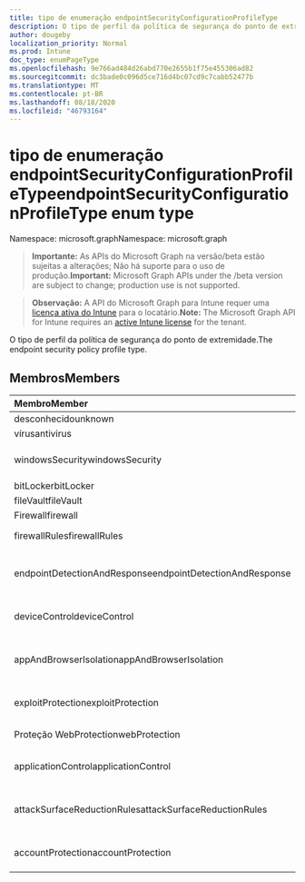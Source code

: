 ```yaml
---
title: tipo de enumeração endpointSecurityConfigurationProfileType
description: O tipo de perfil da política de segurança do ponto de extremidade.
author: dougeby
localization_priority: Normal
ms.prod: Intune
doc_type: enumPageType
ms.openlocfilehash: 9e766ad484d26abd770e2655b1f75e455306ad82
ms.sourcegitcommit: dc3bade0c096d5ce716d4bc07cd9c7cabb52477b
ms.translationtype: MT
ms.contentlocale: pt-BR
ms.lasthandoff: 08/18/2020
ms.locfileid: "46793164"
---
```

# <a name="endpointsecurityconfigurationprofiletype-enum-type"></a><span data-ttu-id="2790d-103">tipo de enumeração endpointSecurityConfigurationProfileType</span><span class="sxs-lookup"><span data-stu-id="2790d-103">endpointSecurityConfigurationProfileType enum type</span></span>

<span data-ttu-id="2790d-104">Namespace: microsoft.graph</span><span class="sxs-lookup"><span data-stu-id="2790d-104">Namespace: microsoft.graph</span></span>

> <span data-ttu-id="2790d-105">**Importante:** As APIs do Microsoft Graph na versão/beta estão sujeitas a alterações; Não há suporte para o uso de produção.</span><span class="sxs-lookup"><span data-stu-id="2790d-105">**Important:** Microsoft Graph APIs under the /beta version are subject to change; production use is not supported.</span></span>

> <span data-ttu-id="2790d-106">**Observação:** A API do Microsoft Graph para Intune requer uma [licença ativa do Intune](https://go.microsoft.com/fwlink/?linkid=839381) para o locatário.</span><span class="sxs-lookup"><span data-stu-id="2790d-106">**Note:** The Microsoft Graph API for Intune requires an [active Intune license](https://go.microsoft.com/fwlink/?linkid=839381) for the tenant.</span></span>

<span data-ttu-id="2790d-107">O tipo de perfil da política de segurança do ponto de extremidade.</span><span class="sxs-lookup"><span data-stu-id="2790d-107">The endpoint security policy profile type.</span></span>

## <a name="members"></a><span data-ttu-id="2790d-108">Membros</span><span class="sxs-lookup"><span data-stu-id="2790d-108">Members</span></span>
|<span data-ttu-id="2790d-109">Membro</span><span class="sxs-lookup"><span data-stu-id="2790d-109">Member</span></span>|<span data-ttu-id="2790d-110">Valor</span><span class="sxs-lookup"><span data-stu-id="2790d-110">Value</span></span>|<span data-ttu-id="2790d-111">Descrição</span><span class="sxs-lookup"><span data-stu-id="2790d-111">Description</span></span>|
|:---|:---|:---|
|<span data-ttu-id="2790d-112">desconhecido</span><span class="sxs-lookup"><span data-stu-id="2790d-112">unknown</span></span>|<span data-ttu-id="2790d-113">,0</span><span class="sxs-lookup"><span data-stu-id="2790d-113">0</span></span>|<span data-ttu-id="2790d-114">Unknown.</span><span class="sxs-lookup"><span data-stu-id="2790d-114">Unknown.</span></span>|
|<span data-ttu-id="2790d-115">vírus</span><span class="sxs-lookup"><span data-stu-id="2790d-115">antivirus</span></span>|<span data-ttu-id="2790d-116">1</span><span class="sxs-lookup"><span data-stu-id="2790d-116">1</span></span>|<span data-ttu-id="2790d-117">Vírus.</span><span class="sxs-lookup"><span data-stu-id="2790d-117">Antivirus.</span></span>|
|<span data-ttu-id="2790d-118">windowsSecurity</span><span class="sxs-lookup"><span data-stu-id="2790d-118">windowsSecurity</span></span>|<span data-ttu-id="2790d-119">duas</span><span class="sxs-lookup"><span data-stu-id="2790d-119">2</span></span>|<span data-ttu-id="2790d-120">Segurança do Windows.</span><span class="sxs-lookup"><span data-stu-id="2790d-120">Windows Security.</span></span>|
|<span data-ttu-id="2790d-121">bitLocker</span><span class="sxs-lookup"><span data-stu-id="2790d-121">bitLocker</span></span>|<span data-ttu-id="2790d-122">3D</span><span class="sxs-lookup"><span data-stu-id="2790d-122">3</span></span>|<span data-ttu-id="2790d-123">BitLocker.</span><span class="sxs-lookup"><span data-stu-id="2790d-123">BitLocker.</span></span>|
|<span data-ttu-id="2790d-124">fileVault</span><span class="sxs-lookup"><span data-stu-id="2790d-124">fileVault</span></span>|<span data-ttu-id="2790d-125">4 </span><span class="sxs-lookup"><span data-stu-id="2790d-125">4</span></span>|<span data-ttu-id="2790d-126">FileVault.</span><span class="sxs-lookup"><span data-stu-id="2790d-126">FileVault.</span></span>|
|<span data-ttu-id="2790d-127">Firewall</span><span class="sxs-lookup"><span data-stu-id="2790d-127">firewall</span></span>|<span data-ttu-id="2790d-128">5 </span><span class="sxs-lookup"><span data-stu-id="2790d-128">5</span></span>|<span data-ttu-id="2790d-129">Firewall.</span><span class="sxs-lookup"><span data-stu-id="2790d-129">Firewall.</span></span>|
|<span data-ttu-id="2790d-130">firewallRules</span><span class="sxs-lookup"><span data-stu-id="2790d-130">firewallRules</span></span>|<span data-ttu-id="2790d-131">6 </span><span class="sxs-lookup"><span data-stu-id="2790d-131">6</span></span>|<span data-ttu-id="2790d-132">Regras de firewall.</span><span class="sxs-lookup"><span data-stu-id="2790d-132">Firewall rules.</span></span>|
|<span data-ttu-id="2790d-133">endpointDetectionAndResponse</span><span class="sxs-lookup"><span data-stu-id="2790d-133">endpointDetectionAndResponse</span></span>|<span data-ttu-id="2790d-134">7 </span><span class="sxs-lookup"><span data-stu-id="2790d-134">7</span></span>|<span data-ttu-id="2790d-135">Detecção e resposta do terminal.</span><span class="sxs-lookup"><span data-stu-id="2790d-135">Endpoint detection and response.</span></span>|
|<span data-ttu-id="2790d-136">deviceControl</span><span class="sxs-lookup"><span data-stu-id="2790d-136">deviceControl</span></span>|<span data-ttu-id="2790d-137">8 </span><span class="sxs-lookup"><span data-stu-id="2790d-137">8</span></span>|<span data-ttu-id="2790d-138">Controle de dispositivo.</span><span class="sxs-lookup"><span data-stu-id="2790d-138">Device control.</span></span>|
|<span data-ttu-id="2790d-139">appAndBrowserIsolation</span><span class="sxs-lookup"><span data-stu-id="2790d-139">appAndBrowserIsolation</span></span>|<span data-ttu-id="2790d-140">9 </span><span class="sxs-lookup"><span data-stu-id="2790d-140">9</span></span>|<span data-ttu-id="2790d-141">Isolamento de aplicativo e navegador.</span><span class="sxs-lookup"><span data-stu-id="2790d-141">App and browser isolation.</span></span>|
|<span data-ttu-id="2790d-142">exploitProtection</span><span class="sxs-lookup"><span data-stu-id="2790d-142">exploitProtection</span></span>|<span data-ttu-id="2790d-143">10 </span><span class="sxs-lookup"><span data-stu-id="2790d-143">10</span></span>|<span data-ttu-id="2790d-144">Explorar proteção.</span><span class="sxs-lookup"><span data-stu-id="2790d-144">Exploit protection.</span></span>|
|<span data-ttu-id="2790d-145">Proteção WebProtection</span><span class="sxs-lookup"><span data-stu-id="2790d-145">webProtection</span></span>|<span data-ttu-id="2790d-146">11</span><span class="sxs-lookup"><span data-stu-id="2790d-146">11</span></span>|<span data-ttu-id="2790d-147">Proteção da Web.</span><span class="sxs-lookup"><span data-stu-id="2790d-147">Web protection.</span></span>|
|<span data-ttu-id="2790d-148">applicationControl</span><span class="sxs-lookup"><span data-stu-id="2790d-148">applicationControl</span></span>|<span data-ttu-id="2790d-149">12 </span><span class="sxs-lookup"><span data-stu-id="2790d-149">12</span></span>|<span data-ttu-id="2790d-150">Controle da aplicação.</span><span class="sxs-lookup"><span data-stu-id="2790d-150">Application control.</span></span>|
|<span data-ttu-id="2790d-151">attackSurfaceReductionRules</span><span class="sxs-lookup"><span data-stu-id="2790d-151">attackSurfaceReductionRules</span></span>|<span data-ttu-id="2790d-152">Treze</span><span class="sxs-lookup"><span data-stu-id="2790d-152">13</span></span>|<span data-ttu-id="2790d-153">Regras de redução da superfície de ataque.</span><span class="sxs-lookup"><span data-stu-id="2790d-153">Attack surface reduction rules.</span></span>|
|<span data-ttu-id="2790d-154">accountProtection</span><span class="sxs-lookup"><span data-stu-id="2790d-154">accountProtection</span></span>|<span data-ttu-id="2790d-155">14 </span><span class="sxs-lookup"><span data-stu-id="2790d-155">14</span></span>|<span data-ttu-id="2790d-156">Proteção de conta.</span><span class="sxs-lookup"><span data-stu-id="2790d-156">Account protection.</span></span>|



